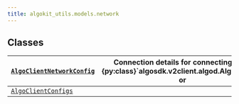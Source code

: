 ```yaml
---
title: algokit_utils.models.network
---
```

## Classes

| [`AlgoClientNetworkConfig`](#algokit_utils.models.network.AlgoClientNetworkConfig)   | Connection details for connecting to an {py:class}\`algosdk.v2client.algod.AlgodClient\` or   |
|----------------------------------------------------------------------------------------------------------------|-----------------------------------------------------------------------------------------------|
| [`AlgoClientConfigs`](#algokit_utils.models.network.AlgoClientConfigs)                     |                                                                                               |
